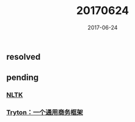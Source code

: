 ﻿---
tags: ["daily"]
title: 20170624
date: 2017-06-24
category: 2017
toc: true
---

## resolved

## pending

### [NLTK][0]
### [Tryton：一个通用商务框架][1]

[0]:http://hao.jobbole.com/nltk/?utm_source=python.jobbole.com&utm_medium=sidebar-resources
[1]:http://hao.jobbole.com/tryton/?utm_source=python.jobbole.com&utm_medium=sidebar-resources



